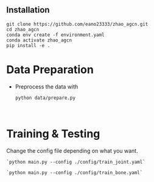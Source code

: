  ## Installation
```shell
git clone https://github.com/eano23333/zhao_agcn.git
cd zhao_agcn
conda env create -f environment.yaml 
conda activate zhao_agcn
pip install -e .
```

# Data Preparation

 - Preprocess the data with
  
    `python data/prepare.py`


​     
# Training & Testing

Change the config file depending on what you want.


    `python main.py --config ./config/train_joint.yaml`
    
    `python main.py --config ./config/train_bone.yaml`
